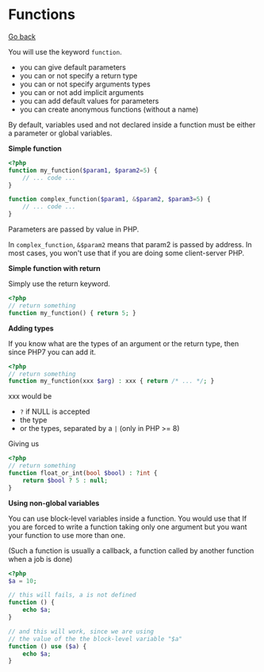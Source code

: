 # Functions

[Go back](..)

You will use the keyword ``function``.

* you can give default parameters
* you can or not specify a return type
* you can or not specify arguments types
* you can or not add implicit arguments
* you can add default values for parameters
* you can create anonymous functions (without a name)

By default, variables used and not declared
inside a function must be either a parameter or 
global variables.

<div class="sr"></div>

**Simple function**

```php
<?php
function my_function($param1, $param2=5) {
    // ... code ...
}

function complex_function($param1, &$param2, $param3=5) {
    // ... code ...
}
```

Parameters are passed by value in PHP.

In ``complex_function``, `&$param2` means that
param2 is passed by address. In most
cases, you won't use that if you are doing
some client-server PHP.

<div class="sr"></div>

**Simple function with return**

Simply use the return keyword.

```php
<?php
// return something
function my_function() { return 5; }
```

<div class="sl"></div>

**Adding types**

If you know what are the types of an argument or
the return type, then since PHP7 you can add it.

```php
<?php
// return something
function my_function(xxx $arg) : xxx { return /* ... */; }
```

xxx would be

* ``?`` if NULL is accepted
* the type
* or the types, separated by a ``|`` (only in PHP >= 8)

Giving us

```php
<?php
// return something
function float_or_int(bool $bool) : ?int { 
    return $bool ? 5 : null;
}
```

<div class="sr"></div>

**Using non-global variables**

You can use block-level variables inside
a function. You would use that If you are forced to
write a function taking only one argument but you
want your function to use more than one.

(Such a function is usually a callback, a function
called by another function when a job is done)

```php
<?php
$a = 10;

// this will fails, a is not defined
function () { 
    echo $a;
}

// and this will work, since we are using
// the value of the the block-level variable "$a"
function () use ($a) {
    echo $a;
}
```
